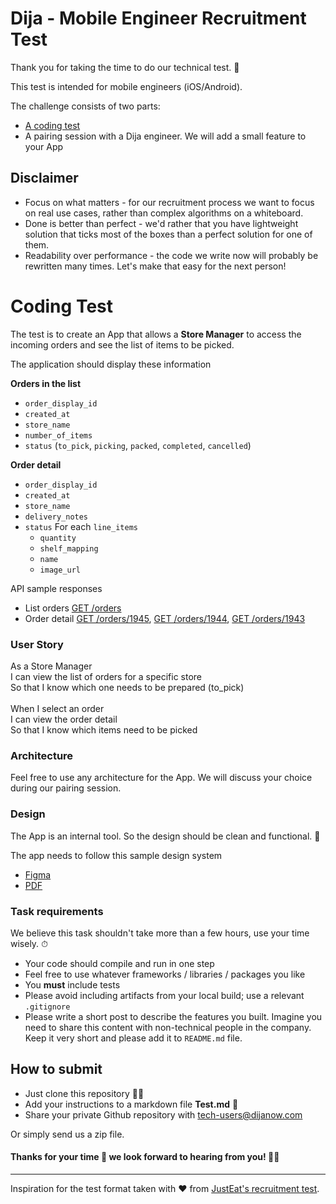 Dija - Mobile Engineer Recruitment Test
==================================

Thank you for taking the time to do our technical test. 🙂

This test is intended for mobile engineers (iOS/Android).

The challenge consists of two parts:

* [A coding test](#coding-test)
* A pairing session with a Dija engineer. We will add a small feature to your App


## Disclaimer
- Focus on what matters - for our recruitment process we want to focus on real use cases, rather than complex algorithms on a whiteboard.
- Done is better than perfect - we'd rather that you have lightweight solution that ticks most of the boxes than a perfect solution for one of them.
- Readability over performance - the code we write now will probably be rewritten many times. Let's make that easy for the next person!


# Coding Test
The test is to create an App that allows a **Store Manager** to access the incoming orders and see the list of items to be picked.

The application should display these information

**Orders in the list**
- `order_display_id`
- `created_at`
- `store_name`
- `number_of_items`
- `status` (`to_pick`, `picking`, `packed`, `completed`, `cancelled`)

**Order detail**
- `order_display_id`
- `created_at`
- `store_name`
- `delivery_notes`
- `status`
For each `line_items`
  - `quantity`
  - `shelf_mapping`
  - `name`
  - `image_url`
	

API sample responses
- List orders [GET /orders](fixtures/orders-list.json)
- Order detail [GET /orders/1945](fixtures/order-1945.json), [GET /orders/1944](fixtures/order-1944.json), [GET /orders/1943](fixtures/order-1943.json)

### User Story
As a Store Manager\
I can view the list of orders for a specific store\
So that I know which one needs to be prepared (to_pick)\
\
When I select an order\
I can view the order detail\
So that I know which items need to be picked


### Architecture
Feel free to use any architecture for the App. We will discuss your choice during our pairing session.

### Design
The App is an internal tool. So the design should be clean and functional. 🙂 

The app needs to follow this sample design system 
- [Figma](design/design-system.fig)
- [PDF](design/design-system.pdf)


### Task requirements
We believe this task shouldn't take more than a few hours, use your time wisely. ⏱

- Your code should compile and run in one step
- Feel free to use whatever frameworks / libraries / packages you like
- You **must** include tests
- Please avoid including artifacts from your local build; use a relevant `.gitignore`
- Please write a short post to describe the features you built. Imagine you need to share this content with non-technical people in the company. Keep it very short and please add it to `README.md` file.

## How to submit

- Just clone this repository 🧑‍💻
- Add your instructions to a markdown file **Test.md** 📝
- Share your private Github repository with tech-users@dijanow.com

Or simply send us a zip file.



#### Thanks for your time 🙏 we look forward to hearing from you! 🚀🚀

----

Inspiration for the test format taken with ❤️ from [JustEat's recruitment test](https://github.com/justeat/JustEat.RecruitmentTest).

